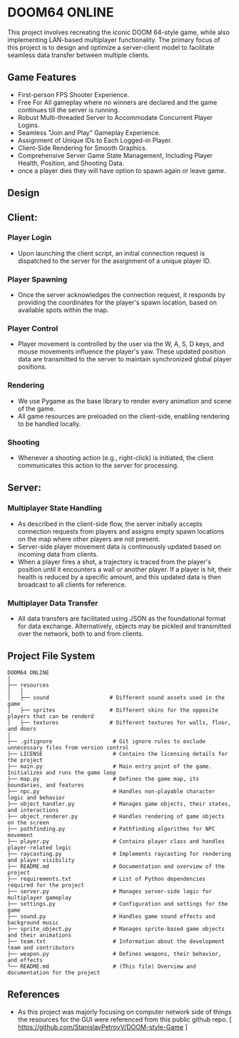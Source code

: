 # DOOM64 ONLINE

This project involves recreating the iconic DOOM 64-style game, while also implementing LAN-based multiplayer functionality. The primary focus of this project is to design and optimize a server-client model to facilitate seamless data transfer between multiple clients.


## Game Features

- First-person FPS Shooter Experience.
- Free For All gameplay where no winners are declared and the game continues till the server is running.
- Robust Multi-threaded Server to Accommodate Concurrent Player Logins.
- Seamless "Join and Play" Gameplay Experience.
- Assignment of Unique IDs to Each Logged-in Player.
- Client-Side Rendering for Smooth Graphics.
- Comprehensive Server Game State Management, Including Player Health, Position, and Shooting Data.
- once a player dies they will have option to spawn again or leave game.

## Design

## Client:

### Player Login
- Upon launching the client script, an initial connection request is dispatched to the server for the assignment of a unique player ID.

### Player Spawning
- Once the server acknowledges the connection request, it responds by providing the coordinates for the player's spawn location, based on available spots within the map.

### Player Control
- Player movement is controlled by the user via the W, A, S, D keys, and mouse movements influence the player's yaw. These updated position data are transmitted to the server to maintain synchronized global player positions.

### Rendering
- We use Pygame as the base library to render every animation and scene of the game.
- All game resources are preloaded on the client-side, enabling rendering to be handled locally.

### Shooting
- Whenever a shooting action (e.g., right-click) is initiated, the client communicates this action to the server for processing.

## Server:

### Multiplayer State Handling
- As described in the client-side flow, the server initially accepts connection requests from players and assigns empty spawn locations on the map where other players are not present.
- Server-side player movement data is continuously updated based on incoming data from clients.
- When a player fires a shot, a trajectory is traced from the player's position until it encounters a wall or another player. If a player is hit, their health is reduced by a specific amount, and this updated data is then broadcast to all clients for reference.

### Multiplayer Data Transfer
- All data transfers are facilitated using JSON as the foundational format for data exchange. Alternatively, objects may be pickled and transmitted over the network, both to and from clients.


## Project File System

```
DOOM64 ONLINE
│
├── resources
│   │
│   ├── sound                   # Different sound assets used in the game
│   ├── sprites                 # Different skins for the opposite players that can be renderd
│   ├── textures                # Different textures for walls, floor, and doors
│   
├── .gitignore                   # Git ignore rules to exclude unnecessary files from version control
├── LICENSE                      # Contains the licensing details for the project
├── main.py                      # Main entry point of the game. Initializes and runs the game loop
├── map.py                       # Defines the game map, its boundaries, and features
├── npc.py                       # Handles non-playable character logic and behavior
├── object_handler.py            # Manages game objects, their states, and interactions
├── object_renderer.py           # Handles rendering of game objects on the screen
├── pathfinding.py               # Pathfinding algorithms for NPC movement
├── player.py                    # Contains player class and handles player-related logic
├── raycasting.py                # Implements raycasting for rendering and player visibility
├── README.md                    # Documentation and overview of the project
├── requirements.txt             # List of Python dependencies required for the project
├── server.py                    # Manages server-side logic for multiplayer gameplay
├── settings.py                  # Configuration and settings for the game
├── sound.py                     # Handles game sound effects and background music
├── sprite_object.py             # Manages sprite-based game objects and their animations
├── team.txt                     # Information about the development team and contributors
├── weapon.py                    # Defines weapons, their behavior, and effects
└── README.md                    # (This file) Overview and documentation for the project

```

## References 

- As this project was majorly focusing on computer network side of things the resources for the GUI were referenced from this public github repo.
  [ https://github.com/StanislavPetrovV/DOOM-style-Game ] 

